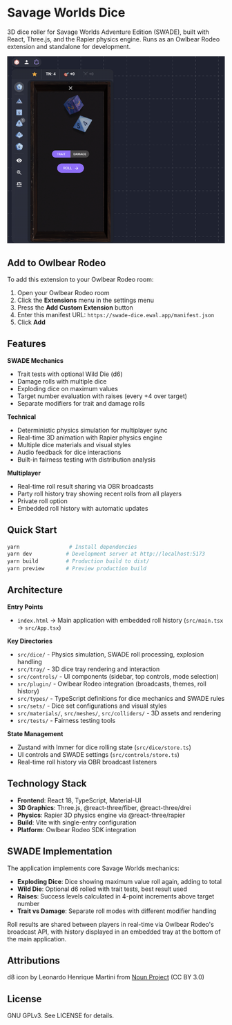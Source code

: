 # Savage Worlds Dice

3D dice roller for Savage Worlds Adventure Edition (SWADE), built with React, Three.js, and the Rapier physics engine. Runs as an Owlbear Rodeo extension and standalone for development.

![Example](public/docs/header.png)

## Add to Owlbear Rodeo

To add this extension to your Owlbear Rodeo room:

1. Open your Owlbear Rodeo room
2. Click the **Extensions** menu in the settings menu
3. Press the **Add Custom Extension** button
4. Enter this manifest URL: `https://swade-dice.ewal.app/manifest.json`
5. Click **Add**

## Features

**SWADE Mechanics**
- Trait tests with optional Wild Die (d6)
- Damage rolls with multiple dice
- Exploding dice on maximum values
- Target number evaluation with raises (every +4 over target)
- Separate modifiers for trait and damage rolls

**Technical**
- Deterministic physics simulation for multiplayer sync
- Real-time 3D animation with Rapier physics engine
- Multiple dice materials and visual styles
- Audio feedback for dice interactions
- Built-in fairness testing with distribution analysis

**Multiplayer**
- Real-time roll result sharing via OBR broadcasts
- Party roll history tray showing recent rolls from all players
- Private roll option
- Embedded roll history with automatic updates

## Quick Start

```bash
yarn                # Install dependencies
yarn dev           # Development server at http://localhost:5173
yarn build         # Production build to dist/
yarn preview       # Preview production build
```

## Architecture

**Entry Points**
- `index.html` → Main application with embedded roll history (`src/main.tsx` → `src/App.tsx`)

**Key Directories**
- `src/dice/` - Physics simulation, SWADE roll processing, explosion handling
- `src/tray/` - 3D dice tray rendering and interaction
- `src/controls/` - UI components (sidebar, top controls, mode selection)
- `src/plugin/` - Owlbear Rodeo integration (broadcasts, themes, roll history)
- `src/types/` - TypeScript definitions for dice mechanics and SWADE rules
- `src/sets/` - Dice set configurations and visual styles
- `src/materials/`, `src/meshes/`, `src/colliders/` - 3D assets and rendering
- `src/tests/` - Fairness testing tools

**State Management**
- Zustand with Immer for dice rolling state (`src/dice/store.ts`)
- UI controls and SWADE settings (`src/controls/store.ts`)
- Real-time roll history via OBR broadcast listeners

## Technology Stack

- **Frontend**: React 18, TypeScript, Material-UI
- **3D Graphics**: Three.js, @react-three/fiber, @react-three/drei
- **Physics**: Rapier 3D physics engine via @react-three/rapier
- **Build**: Vite with single-entry configuration
- **Platform**: Owlbear Rodeo SDK integration

## SWADE Implementation

The application implements core Savage Worlds mechanics:
- **Exploding Dice**: Dice showing maximum value roll again, adding to total
- **Wild Die**: Optional d6 rolled with trait tests, best result used
- **Raises**: Success levels calculated in 4-point increments above target number
- **Trait vs Damage**: Separate roll modes with different modifier handling

Roll results are shared between players in real-time via Owlbear Rodeo's broadcast API, with history displayed in an embedded tray at the bottom of the main application.

## Attributions

d8 icon by Leonardo Henrique Martini from [Noun Project](https://thenounproject.com/browse/icons/term/d8/) (CC BY 3.0)

## License

GNU GPLv3. See LICENSE for details.
